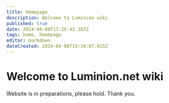 ```yaml
---
title: Homepage
description: Welcome to Luminion wiki
published: true
date: 2024-04-08T17:25:42.187Z
tags: home, homepage
editor: markdown
dateCreated: 2024-04-08T15:34:07.925Z
---
```


# Welcome to Luminion.net wiki
Website is in preparations, please hold. Thank you.